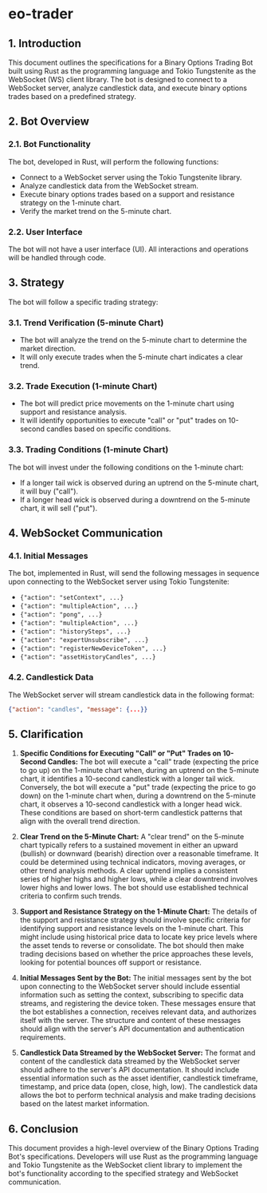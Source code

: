# eo-trader

## 1. Introduction

This document outlines the specifications for a Binary Options Trading Bot built using Rust as the programming language and Tokio Tungstenite as the WebSocket (WS) client library. The bot is designed to connect to a WebSocket server, analyze candlestick data, and execute binary options trades based on a predefined strategy.

## 2. Bot Overview

### 2.1. Bot Functionality

The bot, developed in Rust, will perform the following functions:

- Connect to a WebSocket server using the Tokio Tungstenite library.
- Analyze candlestick data from the WebSocket stream.
- Execute binary options trades based on a support and resistance strategy on the 1-minute chart.
- Verify the market trend on the 5-minute chart.

### 2.2. User Interface

The bot will not have a user interface (UI). All interactions and operations will be handled through code.

## 3. Strategy

The bot will follow a specific trading strategy:

### 3.1. Trend Verification (5-minute Chart)

- The bot will analyze the trend on the 5-minute chart to determine the market direction.
- It will only execute trades when the 5-minute chart indicates a clear trend.

### 3.2. Trade Execution (1-minute Chart)

- The bot will predict price movements on the 1-minute chart using support and resistance analysis.
- It will identify opportunities to execute "call" or "put" trades on 10-second candles based on specific conditions.

### 3.3. Trading Conditions (1-minute Chart)

The bot will invest under the following conditions on the 1-minute chart:

- If a longer tail wick is observed during an uptrend on the 5-minute chart, it will buy ("call").
- If a longer head wick is observed during a downtrend on the 5-minute chart, it will sell ("put").

## 4. WebSocket Communication

### 4.1. Initial Messages

The bot, implemented in Rust, will send the following messages in sequence upon connecting to the WebSocket server using Tokio Tungstenite:

- `{"action": "setContext", ...}`
- `{"action": "multipleAction", ...}`
- `{"action": "pong", ...}`
- `{"action": "multipleAction", ...}`
- `{"action": "historySteps", ...}`
- `{"action": "expertUnsubscribe", ...}`
- `{"action": "registerNewDeviceToken", ...}`
- `{"action": "assetHistoryCandles", ...}`

### 4.2. Candlestick Data

The WebSocket server will stream candlestick data in the following format:

```json
{"action": "candles", "message": {...}}
```

## 5. Clarification

1. **Specific Conditions for Executing "Call" or "Put" Trades on 10-Second Candles:**
   The bot will execute a "call" trade (expecting the price to go up) on the 1-minute chart when, during an uptrend on the 5-minute chart, it identifies a 10-second candlestick with a longer tail wick. Conversely, the bot will execute a "put" trade (expecting the price to go down) on the 1-minute chart when, during a downtrend on the 5-minute chart, it observes a 10-second candlestick with a longer head wick. These conditions are based on short-term candlestick patterns that align with the overall trend direction.

2. **Clear Trend on the 5-Minute Chart:**
   A "clear trend" on the 5-minute chart typically refers to a sustained movement in either an upward (bullish) or downward (bearish) direction over a reasonable timeframe. It could be determined using technical indicators, moving averages, or other trend analysis methods. A clear uptrend implies a consistent series of higher highs and higher lows, while a clear downtrend involves lower highs and lower lows. The bot should use established technical criteria to confirm such trends.

3. **Support and Resistance Strategy on the 1-Minute Chart:**
   The details of the support and resistance strategy should involve specific criteria for identifying support and resistance levels on the 1-minute chart. This might include using historical price data to locate key price levels where the asset tends to reverse or consolidate. The bot should then make trading decisions based on whether the price approaches these levels, looking for potential bounces off support or resistance.

4. **Initial Messages Sent by the Bot:**
   The initial messages sent by the bot upon connecting to the WebSocket server should include essential information such as setting the context, subscribing to specific data streams, and registering the device token. These messages ensure that the bot establishes a connection, receives relevant data, and authorizes itself with the server. The structure and content of these messages should align with the server's API documentation and authentication requirements.

5. **Candlestick Data Streamed by the WebSocket Server:**
   The format and content of the candlestick data streamed by the WebSocket server should adhere to the server's API documentation. It should include essential information such as the asset identifier, candlestick timeframe, timestamp, and price data (open, close, high, low). The candlestick data allows the bot to perform technical analysis and make trading decisions based on the latest market information.

## 6. Conclusion

This document provides a high-level overview of the Binary Options Trading Bot's specifications. Developers will use Rust as the programming language and Tokio Tungstenite as the WebSocket client library to implement the bot's functionality according to the specified strategy and WebSocket communication.
